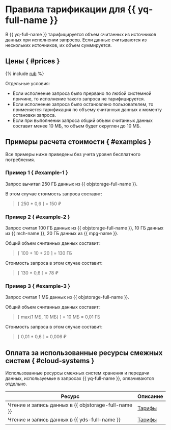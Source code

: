 # Правила тарификации для {{ yq-full-name }}

В {{ yq-full-name }} тарифицируется объем считанных из источников данных при исполнении запросов. Если данные считываются из нескольких источников, их объем суммируется.

## Цены { #prices }


{% include [rub](../_pricing/query/rub.md) %}




Отдельные условия:
- Если исполнение запроса было прервано по любой системной причине, то исполнение такого запроса не тарифицируется.
- Если исполнение запроса было остановлено пользователем, то применяется тарификация по объему считанных данных к моменту остановки запроса.
- Если при выполнении запроса общий объем считанных данных составит менее 10 МБ, то объем будет округлен до 10 МБ.


## Примеры расчета стоимости { #examples }

Все примеры ниже приведены без учета уровня бесплатного потребления.


### Пример 1 { #example-1 }
Запрос вычитал 250 ГБ данных из {{ objstorage-full-name }}.

В этом случае стоимость запроса составит:

> &lceil; 250 * 0,6 &rceil; = 150 ₽

### Пример 2 { #example-2 }

Запрос считал 100 ГБ данных из {{ objstorage-full-name }}, 10 ГБ данных из {{ mch-name }}, 20 ГБ данных из {{ mpg-name }}.

Общий объем считанных данных составит:
> &lceil; 100 + 10 + 20 &rceil; = 130 ГБ

Стоимость запроса в этом случае составит:

> &lceil; 130 * 0,6 &rceil; = 78 ₽

### Пример 3 { #example-3 }

Запрос считал 1 МБ данных из {{ objstorage-full-name }}.

Общий объем считанных данных составит:
> &lceil; max(1 МБ, 10 МБ) &rceil; = 10 МБ = 0,01 ГБ

Стоимость запроса в этом случае составит:

> &lceil; 0,01 * 0,6 &rceil; = 0,006 ₽




## Оплата за использованные ресурсы смежных систем { #cloud-systems }

Использованные ресурсы смежных систем хранения и передачи данных, используемые в запросах {{ yq-full-name }}, оплачиваются отдельно.

|Ресурс|Описание|
|---|---|
|Чтение и запись данных в {{ objstorage-full-name }}|[Тарифы](../storage/pricing.md)|
|Чтение и запись данных в {{ yds-full-name }}|[Тарифы](../data-streams/pricing.md)|
